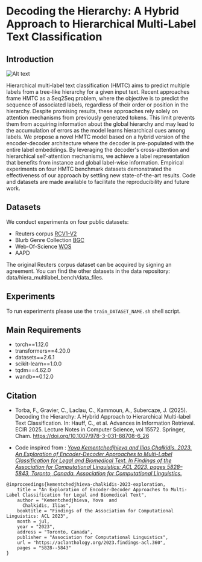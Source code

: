 # Decoding the Hierarchy: A Hybrid Approach to Hierarchical Multi-Label Text Classification


## Introduction


![Alt text](./model_architecture.svg "HLDP architecture. The  Text Encoder produces  text embeddings. The Label Encoder embeds description of the nodes. HLP Decoder applies Hierarchical Self-Attention to the label embeddings using the Hierarchical Mask  and performs Cross-Attention between the labels and the text (c.f. Fig. \ref{fig:decoder}). This process generates a text-wise and label-wise representation, on top of which classification headers are applied. Green nodes denote correct
labels.")


Hierarchical multi-label text classification (HMTC) aims to predict multiple labels from a tree-like hierarchy for a given input text. Recent approaches frame HMTC as a Seq2Seq problem, where the objective is to predict the sequence of associated labels, regardless of their order or position in the hierarchy. Despite promising results, these approaches rely solely on attention mechanisms from previously generated tokens. This limit prevents them from acquiring information about the global hierarchy and may lead to the accumulation of errors as the model learns hierarchical cues among labels.
We propose a novel HMTC model based on a hybrid version of the encoder-decoder architecture where the decoder is pre-populated with the entire label embeddings. By leveraging the decoder's cross-attention and hierarchical self-attention mechanisms, we achieve a label representation that benefits from instance and global label-wise information.
Empirical experiments on four HMTC benchmark datasets demonstrated the effectiveness of our approach by settling new state-of-the-art results. Code and datasets are made available to facilitate the reproducibility and future work.



## Datasets
We conduct experiments on four public datasets:
- Reuters corpus [RCV1-V2](http://www.ai.mit.edu/projects/jmlr/papers/volume5/lewis04a/lyrl2004_rcv1v2_README.htm)
- Blurb Genre Collection [BGC](https://www.inf.uni-hamburg.de/en/inst/ab/lt/resources/data/blurb-genre-collection.html)
- Web-Of-Science [WOS](https://data.mendeley.com/datasets/9rw3vkcfy4/2)
- AAPD

The original Reuters corpus dataset can be acquired by signing an agreement.
You can find the other datasets in the data repository: data/hiera_multilabel_bench/data_files. 

## Experiments

To run experiments please use the `train_DATASET_NAME.sh` shell script.


## Main Requirements

- torch==1.12.0
- transformers==4.20.0
- datasets==2.6.1
- scikit-learn==1.0.0
- tqdm==4.62.0
- wandb==0.12.0


## Citation


- Torba, F., Gravier, C., Laclau, C., Kammoun, A., Subercaze, J. (2025). Decoding the Hierarchy: A Hybrid Approach to Hierarchical Multi-label Text Classification. In: Hauff, C., et al. Advances in Information Retrieval. ECIR 2025. Lecture Notes in Computer Science, vol 15572. Springer, Cham. https://doi.org/10.1007/978-3-031-88708-6_26

  
- Code inspired from : [*Yova Kementchedjhieva and Ilias Chalkidis. 2023. An Exploration of Encoder-Decoder Approaches to Multi-Label Classification for Legal and Biomedical Text. In Findings of the Association for Computational Linguistics: ACL 2023, pages 5828–5843, Toronto, Canada. Association for Computational Linguistics.*](https://aclanthology.org/2023.findings-acl.360/)
```
@inproceedings{kementchedjhieva-chalkidis-2023-exploration,
    title = "An Exploration of Encoder-Decoder Approaches to Multi-Label Classification for Legal and Biomedical Text",
    author = "Kementchedjhieva, Yova  and
      Chalkidis, Ilias",
    booktitle = "Findings of the Association for Computational Linguistics: ACL 2023",
    month = jul,
    year = "2023",
    address = "Toronto, Canada",
    publisher = "Association for Computational Linguistics",
    url = "https://aclanthology.org/2023.findings-acl.360",
    pages = "5828--5843"
}
```
